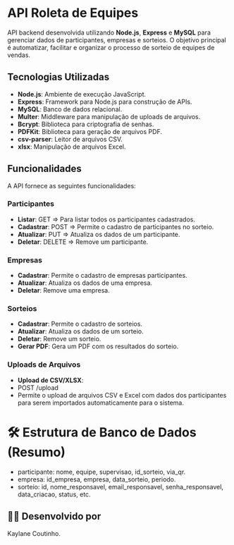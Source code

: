 # API Roleta de Equipes
API backend desenvolvida utilizando **Node.js**, **Express** e **MySQL** para gerenciar dados de participantes, empresas e sorteios. O objetivo principal é automatizar, facilitar e organizar o processo de sorteio de equipes de vendas.

## Tecnologias Utilizadas

- **Node.js**: Ambiente de execução JavaScript.
- **Express**: Framework para Node.js para construção de APIs.
- **MySQL**: Banco de dados relacional.
- **Multer**: Middleware para manipulação de uploads de arquivos.
- **Bcrypt**: Biblioteca para criptografia de senhas.
- **PDFKit**: Biblioteca para geração de arquivos PDF.
- **csv-parser**: Leitor de arquivos CSV.
- **xlsx**: Manipulação de arquivos Excel.

## Funcionalidades

A API fornece as seguintes funcionalidades:

### **Participantes**

- **Listar**: GET => Para listar todos os participantes cadastrados.
- **Cadastrar**: POST => Permite o cadastro de participantes no sorteio.
- **Atualizar**: PUT => Atualiza os dados de um participante.
- **Deletar**: DELETE => Remove um participante.

### **Empresas**

- **Cadastrar**: Permite o cadastro de empresas participantes.
- **Atualizar**: Atualiza os dados de uma empresa.
- **Deletar**: Remove uma empresa.

### **Sorteios**

- **Cadastrar**: Permite o cadastro de sorteios.
- **Atualizar**: Atualiza os dados de um sorteio.
- **Deletar**: Remove um sorteio.
- **Gerar PDF**: Gera um PDF com os resultados do sorteio.
  
### **Uploads de Arquivos**

- **Upload de CSV/XLSX**:
- POST /upload
- Permite o upload de arquivos CSV e Excel com dados dos participantes para serem importados
automaticamente para o sistema.


# 🛠️ Estrutura de Banco de Dados (Resumo)
- participante: nome, equipe, supervisao, id_sorteio, via_qr.
- empresa: id_empresa, empresa, data_sorteio, periodo.
- sorteio: id, nome_responsavel, email_responsavel, senha_responsavel, data_criacao, status, etc.

## 👩‍💻 Desenvolvido por
Kaylane Coutinho.